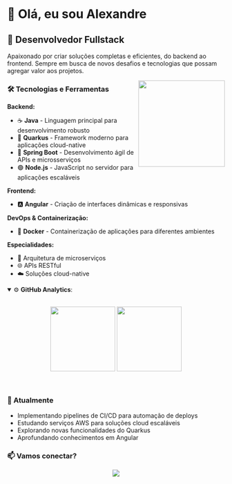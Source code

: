 # 👋 Olá, eu sou Alexandre

## 🚀 Desenvolvedor Fullstack

Apaixonado por criar soluções completas e eficientes, do backend ao frontend. Sempre em busca de novos desafios e tecnologias que possam agregar valor aos projetos.

<img src="https://raw.githubusercontent.com/MicaelliMedeiros/micaellimedeiros/master/image/computer-illustration.png" min-width="200px" max-width="400px" width="200px" align="right">

### 🛠️ Tecnologias e Ferramentas

**Backend:**
- ☕ **Java** - Linguagem principal para desenvolvimento robusto
- 🚀 **Quarkus** - Framework moderno para aplicações cloud-native
- 🍃 **Spring Boot** - Desenvolvimento ágil de APIs e microsserviços
- 🟢 **Node.js** - JavaScript no servidor para aplicações escaláveis

**Frontend:**
- 🅰️ **Angular** - Criação de interfaces dinâmicas e responsivas

**DevOps & Containerização:**
- 🐳 **Docker** - Containerização de aplicações para diferentes ambientes

**Especialidades:**
- 🔧 Arquitetura de microserviços
- 🌐 APIs RESTful
- ☁️ Soluções cloud-native

<details open>
    <summary>⚙ <b>GitHub Analytics</b>: </summary>
    <br>
    <p align="center">
        <img height="150em" src="https://github-readme-stats-eight-theta.vercel.app/api?username=AlexandreNobrega&show_icons=true&theme=tokyonight&include_all_commits=true&count_private=true"/>
        <img height="150em" src="https://github-readme-stats-eight-theta.vercel.app/api/top-langs/?username=AlexandreNobrega&layout=compact&langs_count=8&theme=tokyonight&include_all_commits=true&count_private=true"/>
    </p>
</details>
<br>

### 🌱 Atualmente

- Implementando pipelines de CI/CD para automação de deploys
- Estudando serviços AWS para soluções cloud escaláveis
- Explorando novas funcionalidades do Quarkus
- Aprofundando conhecimentos em Angular

### 📫 Vamos conectar?

<p align="center">
  <a href="https://www.linkedin.com/in/alexandre-nobrega-b540988a/"><img src="https://img.shields.io/badge/LinkedIn-0077B5?style=for-the-badge&logo=linkedin&logoColor=white" /></a>
</p>

